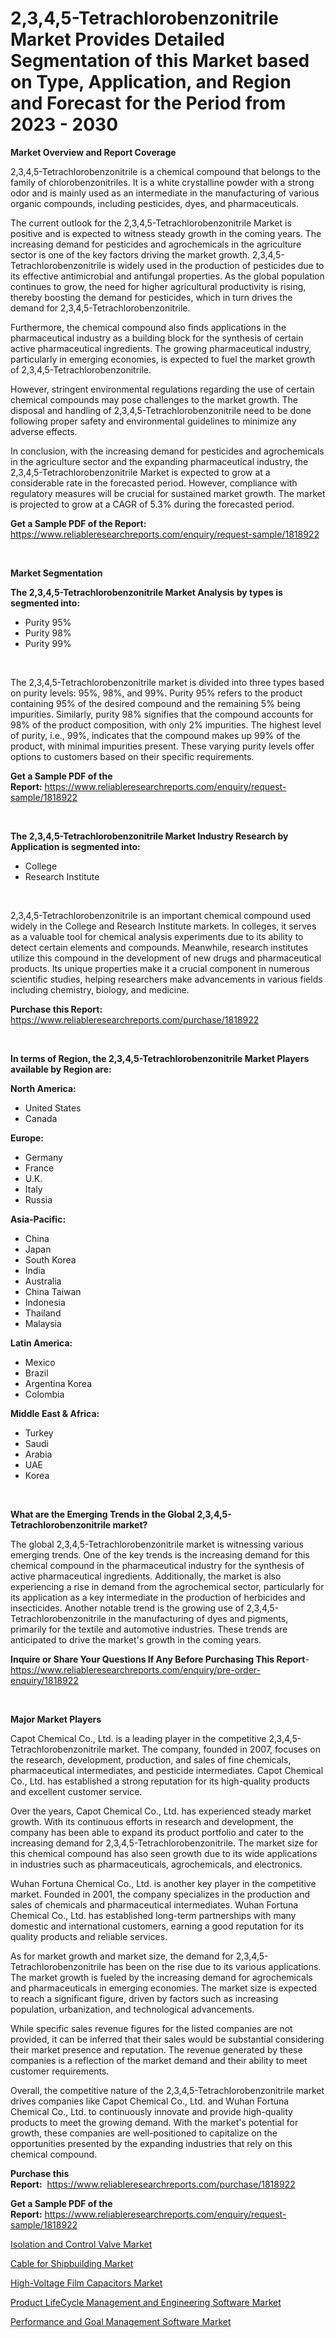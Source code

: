 <p><h1>2,3,4,5-Tetrachlorobenzonitrile Market Provides Detailed Segmentation of this Market based on Type, Application, and Region and Forecast for the Period from 2023 - 2030</h1></p><p><strong>Market Overview and Report Coverage</strong></p>
<p><p>2,3,4,5-Tetrachlorobenzonitrile is a chemical compound that belongs to the family of chlorobenzonitriles. It is a white crystalline powder with a strong odor and is mainly used as an intermediate in the manufacturing of various organic compounds, including pesticides, dyes, and pharmaceuticals.</p><p>The current outlook for the 2,3,4,5-Tetrachlorobenzonitrile Market is positive and is expected to witness steady growth in the coming years. The increasing demand for pesticides and agrochemicals in the agriculture sector is one of the key factors driving the market growth. 2,3,4,5-Tetrachlorobenzonitrile is widely used in the production of pesticides due to its effective antimicrobial and antifungal properties. As the global population continues to grow, the need for higher agricultural productivity is rising, thereby boosting the demand for pesticides, which in turn drives the demand for 2,3,4,5-Tetrachlorobenzonitrile.</p><p>Furthermore, the chemical compound also finds applications in the pharmaceutical industry as a building block for the synthesis of certain active pharmaceutical ingredients. The growing pharmaceutical industry, particularly in emerging economies, is expected to fuel the market growth of 2,3,4,5-Tetrachlorobenzonitrile.</p><p>However, stringent environmental regulations regarding the use of certain chemical compounds may pose challenges to the market growth. The disposal and handling of 2,3,4,5-Tetrachlorobenzonitrile need to be done following proper safety and environmental guidelines to minimize any adverse effects.</p><p>In conclusion, with the increasing demand for pesticides and agrochemicals in the agriculture sector and the expanding pharmaceutical industry, the 2,3,4,5-Tetrachlorobenzonitrile Market is expected to grow at a considerable rate in the forecasted period. However, compliance with regulatory measures will be crucial for sustained market growth. The market is projected to grow at a CAGR of 5.3% during the forecasted period.</p></p>
<p><strong>Get a Sample PDF of the Report:</strong> <a href="https://www.reliableresearchreports.com/enquiry/request-sample/1818922">https://www.reliableresearchreports.com/enquiry/request-sample/1818922</a></p>
<p>&nbsp;</p>
<p><strong>Market Segmentation</strong></p>
<p><strong>The 2,3,4,5-Tetrachlorobenzonitrile Market Analysis by types is segmented into:</strong></p>
<p><ul><li>Purity 95%</li><li>Purity 98%</li><li>Purity 99%</li></ul></p>
<p>&nbsp;</p>
<p><p>The 2,3,4,5-Tetrachlorobenzonitrile market is divided into three types based on purity levels: 95%, 98%, and 99%. Purity 95% refers to the product containing 95% of the desired compound and the remaining 5% being impurities. Similarly, purity 98% signifies that the compound accounts for 98% of the product composition, with only 2% impurities. The highest level of purity, i.e., 99%, indicates that the compound makes up 99% of the product, with minimal impurities present. These varying purity levels offer options to customers based on their specific requirements.</p></p>
<p><strong>Get a Sample PDF of the Report:</strong>&nbsp;<a href="https://www.reliableresearchreports.com/enquiry/request-sample/1818922">https://www.reliableresearchreports.com/enquiry/request-sample/1818922</a></p>
<p>&nbsp;</p>
<p><strong>The 2,3,4,5-Tetrachlorobenzonitrile Market Industry Research by Application is segmented into:</strong></p>
<p><ul><li>College</li><li>Research Institute</li></ul></p>
<p>&nbsp;</p>
<p><p>2,3,4,5-Tetrachlorobenzonitrile is an important chemical compound used widely in the College and Research Institute markets. In colleges, it serves as a valuable tool for chemical analysis experiments due to its ability to detect certain elements and compounds. Meanwhile, research institutes utilize this compound in the development of new drugs and pharmaceutical products. Its unique properties make it a crucial component in numerous scientific studies, helping researchers make advancements in various fields including chemistry, biology, and medicine.</p></p>
<p><strong>Purchase this Report:</strong>&nbsp; <a href="https://www.reliableresearchreports.com/purchase/1818922">https://www.reliableresearchreports.com/purchase/1818922</a></p>
<p>&nbsp;</p>
<p><strong>In terms of Region, the 2,3,4,5-Tetrachlorobenzonitrile Market Players available by Region are:</strong></p>
<p>
    <p> <strong> North America: </strong>
        <ul>
            <li>United States</li>
            <li>Canada</li>
        </ul>
        </p> 
    <p> <strong> Europe: </strong>
        <ul>
            <li>Germany</li>
            <li>France</li>
            <li>U.K.</li>
            <li>Italy</li>
            <li>Russia</li>
        </ul>
        </p> 
    <p> <strong> Asia-Pacific: </strong>
        <ul>
            <li>China</li>
            <li>Japan</li>
            <li>South Korea</li>
            <li>India</li>
            <li>Australia</li>
            <li>China Taiwan</li>
            <li>Indonesia</li>
            <li>Thailand</li>
            <li>Malaysia</li>
        </ul>
        </p> 
    <p> <strong> Latin America: </strong>
        <ul>
            <li>Mexico</li>
            <li>Brazil</li>
            <li>Argentina Korea</li>
            <li>Colombia</li>
        </ul>
        </p> 
    <p> <strong> Middle East & Africa: </strong>
        <ul>
            <li>Turkey</li>
            <li>Saudi</li>
            <li>Arabia</li>
            <li>UAE</li>
            <li>Korea</li>
        </ul>
    </p>
    </p>
<p>&nbsp;</p>
<p><strong>What are the Emerging Trends in the Global 2,3,4,5-Tetrachlorobenzonitrile market?</strong></p>
<p><p>The global 2,3,4,5-Tetrachlorobenzonitrile market is witnessing various emerging trends. One of the key trends is the increasing demand for this chemical compound in the pharmaceutical industry for the synthesis of active pharmaceutical ingredients. Additionally, the market is also experiencing a rise in demand from the agrochemical sector, particularly for its application as a key intermediate in the production of herbicides and insecticides. Another notable trend is the growing use of 2,3,4,5-Tetrachlorobenzonitrile in the manufacturing of dyes and pigments, primarily for the textile and automotive industries. These trends are anticipated to drive the market's growth in the coming years.</p></p>
<p><strong>Inquire or Share Your Questions If Any Before Purchasing This Report</strong>- <a href="https://www.reliableresearchreports.com/enquiry/pre-order-enquiry/1818922">https://www.reliableresearchreports.com/enquiry/pre-order-enquiry/1818922</a></p>
<p>&nbsp;</p>
<p><strong>Major Market Players</strong></p>
<p><p>Capot Chemical Co., Ltd. is a leading player in the competitive 2,3,4,5-Tetrachlorobenzonitrile market. The company, founded in 2007, focuses on the research, development, production, and sales of fine chemicals, pharmaceutical intermediates, and pesticide intermediates. Capot Chemical Co., Ltd. has established a strong reputation for its high-quality products and excellent customer service.</p><p>Over the years, Capot Chemical Co., Ltd. has experienced steady market growth. With its continuous efforts in research and development, the company has been able to expand its product portfolio and cater to the increasing demand for 2,3,4,5-Tetrachlorobenzonitrile. The market size for this chemical compound has also seen growth due to its wide applications in industries such as pharmaceuticals, agrochemicals, and electronics.</p><p>Wuhan Fortuna Chemical Co., Ltd. is another key player in the competitive market. Founded in 2001, the company specializes in the production and sales of chemicals and pharmaceutical intermediates. Wuhan Fortuna Chemical Co., Ltd. has established long-term partnerships with many domestic and international customers, earning a good reputation for its quality products and reliable services.</p><p>As for market growth and market size, the demand for 2,3,4,5-Tetrachlorobenzonitrile has been on the rise due to its various applications. The market growth is fueled by the increasing demand for agrochemicals and pharmaceuticals in emerging economies. The market size is expected to reach a significant figure, driven by factors such as increasing population, urbanization, and technological advancements.</p><p>While specific sales revenue figures for the listed companies are not provided, it can be inferred that their sales would be substantial considering their market presence and reputation. The revenue generated by these companies is a reflection of the market demand and their ability to meet customer requirements.</p><p>Overall, the competitive nature of the 2,3,4,5-Tetrachlorobenzonitrile market drives companies like Capot Chemical Co., Ltd. and Wuhan Fortuna Chemical Co., Ltd. to continuously innovate and provide high-quality products to meet the growing demand. With the market's potential for growth, these companies are well-positioned to capitalize on the opportunities presented by the expanding industries that rely on this chemical compound.</p></p>
<p><strong>Purchase this Report:</strong>&nbsp;&nbsp;<a href="https://www.reliableresearchreports.com/purchase/1818922">https://www.reliableresearchreports.com/purchase/1818922</a></p>
<p></p>
<p><strong>Get a Sample PDF of the Report:</strong>&nbsp;<a href="https://www.reliableresearchreports.com/enquiry/request-sample/1818922">https://www.reliableresearchreports.com/enquiry/request-sample/1818922</a></p>
<p><p><a href="https://www.linkedin.com/pulse/isolation-control-valve-market-size-share-global-analysis/">Isolation and Control Valve Market</a></p><p><a href="https://github.com/kipkeeva/Market-Research-Report-List-1/blob/main/cable-for-shipbuilding-market.md">Cable for Shipbuilding Market</a></p><p><a href="https://www.linkedin.com/pulse/high-voltage-film-capacitors-market-research-report-unlocks/">High-Voltage Film Capacitors Market</a></p><p><a href="https://medium.com/@ikeschumm/decoding-product-lifecycle-management-and-engineering-software-market-metrics-market-share-0590393a662c">Product LifeCycle Management and Engineering Software Market</a></p><p><a href="https://medium.com/@lylaberge1964/decoding-performance-and-goal-management-software-market-metrics-market-share-trends-and-growth-7cb34fefe4a0">Performance and Goal Management Software Market</a></p></p>